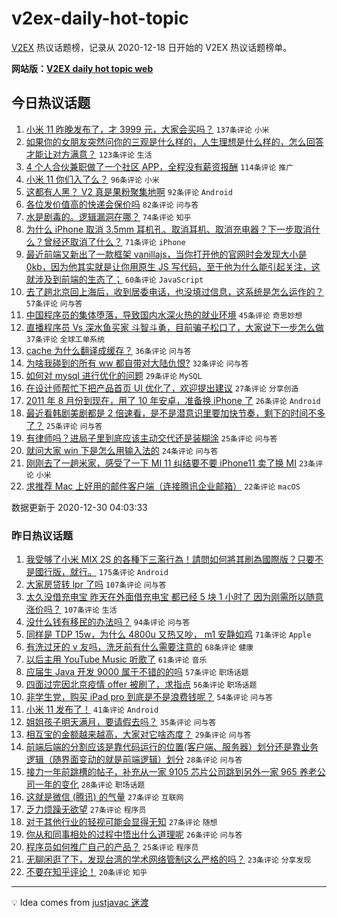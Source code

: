 # v2ex-daily-hot-topic

[V2EX](https://www.v2ex.com/) 热议话题榜，记录从 2020-12-18 日开始的 V2EX 热议话题榜单。

**网站版：[V2EX daily hot topic web](https://realleonardo.github.io/v2ex-daily-hot-topic-web/)**

## 今日热议话题

<!-- TODAY BEGIN -->

1. [小米 11 昨晚发布了，才 3999 元，大家会买吗？](https://www.v2ex.com/t/739864) `137条评论` `小米`
1. [如果你的女朋友突然问你的三观是什么样的，人生理想是什么样的，怎么回答才能让对方满意？](https://www.v2ex.com/t/739936) `123条评论` `生活`
1. [4 个人合伙兼职做了一个社区 APP，全程没有薪资报酬](https://www.v2ex.com/t/739880) `114条评论` `推广`
1. [小米 11 你们入了么？](https://www.v2ex.com/t/739814) `96条评论` `小米`
1. [这都有人黑？ V2 真是果粉聚集地啊](https://www.v2ex.com/t/739825) `92条评论` `Android`
1. [各位发价值高的快递会保价吗](https://www.v2ex.com/t/739834) `82条评论` `问与答`
1. [水是剧毒的。逻辑漏洞在哪？](https://www.v2ex.com/t/739969) `74条评论` `知乎`
1. [为什么 iPhone 取消 3.5mm 耳机孔、取消耳机、取消充电器？下一步取消什么？曾经还取消了什么？](https://www.v2ex.com/t/739828) `71条评论` `iPhone`
1. [最近前端又新出了一款框架 vanillajs，当你打开他的官网时会发现大小是 0kb，因为他其实就是让你用原生 JS 写代码，至于他为什么能引起关注，这就涉及到前端的生态了；](https://www.v2ex.com/t/739837) `60条评论` `JavaScript`
1. [去了趟北京回上海后，收到居委电话，也没填过信息，这系统是怎么运作的？](https://www.v2ex.com/t/739916) `57条评论` `问与答`
1. [中国程序员的集体堕落，导致国内水深火热的就业环境](https://www.v2ex.com/t/739920) `45条评论` `奇思妙想`
1. [直播程序员 Vs 深水鱼买家 斗智斗勇，目前骗子松口了，大家说下一步怎么做](https://www.v2ex.com/t/739972) `37条评论` `全球工单系统`
1. [cache 为什么翻译成缓存？](https://www.v2ex.com/t/740142) `36条评论` `问与答`
1. [为啥我碰到的所有 ww 都自带对大陆仇恨?](https://www.v2ex.com/t/740087) `32条评论` `问与答`
1. [如何对 mysql 进行优化的问题](https://www.v2ex.com/t/739820) `29条评论` `MySQL`
1. [在设计师帮忙下把产品首页 UI 优化了，欢迎提出建议](https://www.v2ex.com/t/739978) `27条评论` `分享创造`
1. [2011 年 8 月份到现在，用了 10 年安卓，准备换 iPhone 了](https://www.v2ex.com/t/740010) `26条评论` `Android`
1. [最近看韩剧美剧都是 2 倍速看，是不是潜意识里要加快节奏，剩下的时间不多了？](https://www.v2ex.com/t/740038) `25条评论` `问与答`
1. [有律师吗？进局子里到底应该主动交代还是装糊涂](https://www.v2ex.com/t/739850) `25条评论` `问与答`
1. [就问大家 win 下是怎么用输入法的](https://www.v2ex.com/t/740134) `24条评论` `问与答`
1. [刚刚去了一趟米家，感受了一下 MI 11 纠结要不要 iPhone11 卖了换 MI](https://www.v2ex.com/t/739974) `23条评论` `小米`
1. [求推荐 Mac 上好用的邮件客户端（连接腾讯企业邮箱）](https://www.v2ex.com/t/739875) `22条评论` `macOS`

数据更新于 2020-12-30 04:03:33

<!-- TODAY END -->

### 昨日热议话题

<!-- YESTERDAY BEGIN -->

1. [我受够了小米 MIX 2S 的各種下三濫行為！請問如何將其刷為國際版？只要不是國行版，就行。](https://www.v2ex.com/t/739580) `175条评论` `Android`
1. [大家房贷转 lpr 了吗](https://www.v2ex.com/t/739497) `107条评论` `问与答`
1. [太久没借充电宝 昨天在外面借充电宝 都已经 5 块 1 小时了 因为刚需所以随意涨价吗？](https://www.v2ex.com/t/739541) `107条评论` `生活`
1. [没什么钱有移民的办法吗？](https://www.v2ex.com/t/739499) `94条评论` `问与答`
1. [同样是 TDP 15w，为什么 4800u 又热又吵， m1 安静如鸡](https://www.v2ex.com/t/739574) `71条评论` `Apple`
1. [有洗过牙的 v 友吗，洗牙前有什么需要注意的](https://www.v2ex.com/t/739600) `68条评论` `健康`
1. [以后主用 YouTube Music 听歌了](https://www.v2ex.com/t/739553) `61条评论` `音乐`
1. [应届生 Java 开发 9000 属于不错的的吗](https://www.v2ex.com/t/739609) `57条评论` `职场话题`
1. [四面过完因北京疫情 offer 被刷了，求指点](https://www.v2ex.com/t/739560) `56条评论` `职场话题`
1. [非学生党，购买 iPad pro 到底是不是浪费钱呢？](https://www.v2ex.com/t/739575) `54条评论` `问与答`
1. [小米 11 发布了！](https://www.v2ex.com/t/739787) `41条评论` `Android`
1. [姐姐孩子明天满月，要请假去吗？](https://www.v2ex.com/t/739501) `35条评论` `问与答`
1. [相互宝的金额越来越高，大家对它啥态度？](https://www.v2ex.com/t/739607) `29条评论` `问与答`
1. [前端后端的分割应该是靠代码运行的位置(客户端、服务器）划分还是靠业务逻辑（随界面变动的就是前端逻辑）划分](https://www.v2ex.com/t/739717) `28条评论` `问与答`
1. [接力一年前跳槽的帖子，补充从一家 9105 芯片公司跳到另外一家 965 养老公司一年的变化](https://www.v2ex.com/t/739605) `28条评论` `职场话题`
1. [这就是微信 (腾讯) 的气量](https://www.v2ex.com/t/739726) `27条评论` `互联网`
1. [乏力烦躁无欲望](https://www.v2ex.com/t/739721) `27条评论` `程序员`
1. [对于其他行业的轻视可能会显得无知](https://www.v2ex.com/t/739572) `27条评论` `随想`
1. [你从和同事相处的过程中悟出什么道理呢](https://www.v2ex.com/t/739620) `26条评论` `问与答`
1. [程序员如何推广自己的产品？](https://www.v2ex.com/t/739720) `25条评论` `程序员`
1. [无聊闲逛了下，发现台湾的学术网络管制这么严格的吗？](https://www.v2ex.com/t/739682) `23条评论` `分享发现`
1. [不要在知乎评论！](https://www.v2ex.com/t/739784) `20条评论` `知乎`

<!-- YESTERDAY END -->

---

💡 Idea comes from [justjavac 迷渡](https://github.com/justjavac/)
